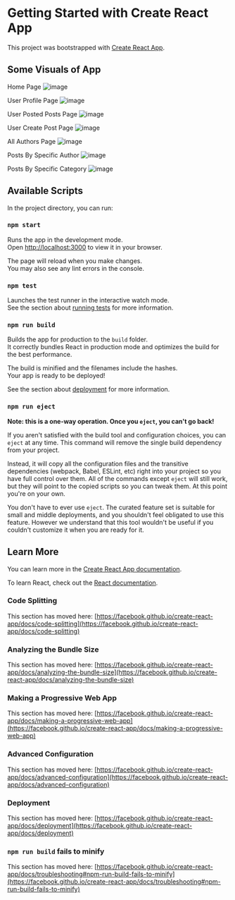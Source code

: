 # Getting Started with Create React App

This project was bootstrapped with [Create React App](https://github.com/facebook/create-react-app).

## Some Visuals of App

Home Page
![image](https://github.com/Moix1/React-Blog-Frontend/assets/14925326/09f6ffc6-c578-4b89-ba2f-28fe7ff34c3f)

User Profile Page
![image](https://github.com/Moix1/React-Blog-Frontend/assets/14925326/d837dc1b-f8d4-4e14-a680-dc363b08cf99)

User Posted Posts Page
![image](https://github.com/Moix1/React-Blog-Frontend/assets/14925326/8ff0ba50-c83e-495d-af2e-a9576feb0ef2)

User Create Post Page
![image](https://github.com/Moix1/React-Blog-Frontend/assets/14925326/c96196ed-dd44-480a-a01f-7cd368bb474e)

All Authors Page
![image](https://github.com/Moix1/React-Blog-Frontend/assets/14925326/01e1d3c0-1168-45fc-96d9-d64774858291)

Posts By Specific Author
![image](https://github.com/Moix1/React-Blog-Frontend/assets/14925326/07b15113-56f7-4c5a-a730-9ec9b972b45d)

Posts By Specific Category
![image](https://github.com/Moix1/React-Blog-Frontend/assets/14925326/aaac86fa-a6f8-4ac2-a950-e837c4a39173)


## Available Scripts

In the project directory, you can run:

### `npm start`

Runs the app in the development mode.\
Open [http://localhost:3000](http://localhost:3000) to view it in your browser.

The page will reload when you make changes.\
You may also see any lint errors in the console.

### `npm test`

Launches the test runner in the interactive watch mode.\
See the section about [running tests](https://facebook.github.io/create-react-app/docs/running-tests) for more information.

### `npm run build`

Builds the app for production to the `build` folder.\
It correctly bundles React in production mode and optimizes the build for the best performance.

The build is minified and the filenames include the hashes.\
Your app is ready to be deployed!

See the section about [deployment](https://facebook.github.io/create-react-app/docs/deployment) for more information.

### `npm run eject`

**Note: this is a one-way operation. Once you `eject`, you can't go back!**

If you aren't satisfied with the build tool and configuration choices, you can `eject` at any time. This command will remove the single build dependency from your project.

Instead, it will copy all the configuration files and the transitive dependencies (webpack, Babel, ESLint, etc) right into your project so you have full control over them. All of the commands except `eject` will still work, but they will point to the copied scripts so you can tweak them. At this point you're on your own.

You don't have to ever use `eject`. The curated feature set is suitable for small and middle deployments, and you shouldn't feel obligated to use this feature. However we understand that this tool wouldn't be useful if you couldn't customize it when you are ready for it.

## Learn More

You can learn more in the [Create React App documentation](https://facebook.github.io/create-react-app/docs/getting-started).

To learn React, check out the [React documentation](https://reactjs.org/).

### Code Splitting

This section has moved here: [https://facebook.github.io/create-react-app/docs/code-splitting](https://facebook.github.io/create-react-app/docs/code-splitting)

### Analyzing the Bundle Size

This section has moved here: [https://facebook.github.io/create-react-app/docs/analyzing-the-bundle-size](https://facebook.github.io/create-react-app/docs/analyzing-the-bundle-size)

### Making a Progressive Web App

This section has moved here: [https://facebook.github.io/create-react-app/docs/making-a-progressive-web-app](https://facebook.github.io/create-react-app/docs/making-a-progressive-web-app)

### Advanced Configuration

This section has moved here: [https://facebook.github.io/create-react-app/docs/advanced-configuration](https://facebook.github.io/create-react-app/docs/advanced-configuration)

### Deployment

This section has moved here: [https://facebook.github.io/create-react-app/docs/deployment](https://facebook.github.io/create-react-app/docs/deployment)

### `npm run build` fails to minify

This section has moved here: [https://facebook.github.io/create-react-app/docs/troubleshooting#npm-run-build-fails-to-minify](https://facebook.github.io/create-react-app/docs/troubleshooting#npm-run-build-fails-to-minify)
